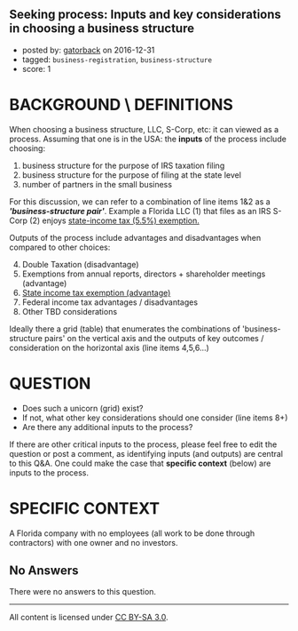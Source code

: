 ## Seeking process: Inputs and key considerations in choosing a business structure

- posted by: [gatorback](https://stackexchange.com/users/497450/gatorback) on 2016-12-31
- tagged: `business-registration`, `business-structure`
- score: 1

BACKGROUND \ DEFINITIONS
=========
When choosing a business structure, LLC, S-Corp, etc: it can viewed as a process.  Assuming that one is in the USA: the **inputs** of the process include choosing:

 1. business structure for the purpose of IRS taxation filing
 2. business structure for the purpose of filing at the state level
 3. number of partners in the small business

For this discussion, we can refer to a combination of line items 1&2 as a ***'business-structure pair'***.  Example a Florida LLC (1) that files as an IRS S-Corp (2) enjoys [state-income tax (5.5%) exemption.][1]

Outputs of the process include advantages and disadvantages when compared to other choices:

 4. Double Taxation (disadvantage)
 5. Exemptions from annual reports, directors + shareholder meetings (advantage)
 6. [State income tax exemption (advantage)][1]
 7. Federal income tax advantages / disadvantages
 8. Other TBD considerations

Ideally there a grid (table) that enumerates the combinations of 'business-structure pairs' on the vertical axis and the outputs of key outcomes / consideration on the horizontal axis (line items 4,5,6...)

QUESTION
======

 - Does such a unicorn (grid) exist?
 - If not, what other key considerations should one consider (line items
   8+)
 - Are there any additional inputs to the process?

If there are other critical inputs to the process, please feel free to edit the question or post a comment, as identifying inputs (and outputs) are central to this Q&A.  One could make the case that **specific context** (below) are inputs to the process.

SPECIFIC CONTEXT
==============
A Florida company with no employees (all work to be done through contractors) with one owner and no investors.


  [1]: http://www.investopedia.com/articles/personal-finance/101315/taxes-florida-small-businesses-basics.asp

## No Answers

There were no answers to this question.


---

All content is licensed under [CC BY-SA 3.0](https://creativecommons.org/licenses/by-sa/3.0/).
